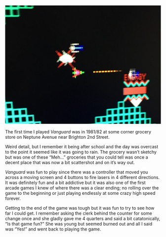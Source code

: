 <!-----
title: Vanguard in a Dumpy Grocery Store
description: A brief memory of an arcade game from 1981
date: '2016-10-22T14:45:21.231Z'
slug: df5498f0b5d5
----->

![](../img/1__7pdihe0XbRfo60gVQQxB4g.jpeg)

The first time I played _Vanguard_ was in 1981/82 at some corner grocery store on Neptune Avenue near Brighton 2nd Street.

Weird detail, but I remember it being after school and the day was overcast to the point it seemed like it was going to rain. The grocery wasn’t sketchy but was one of these “Meh…” groceries that you could tell was once a decent place that was now a bit scattershot and on it’s way out.

_Vanguard_ was fun to play since there was a controller that moved you across a moving screen and 4 buttons to fire lasers in 4 different directions. It was definitely fun and a bit addictive but it was also one of the first arcade games I knew of where there was a clear ending; no rolling over the game to the beginning or just playing endlessly at some crazy high speed forever.

Getting to the end of the game was tough but it was fun to try to see how far I could get. I remember asking the clerk behind the counter for some change once and she gladly gave me 4 quarters and said a bit catatonically, “Is that game fun?” She was young but seemed burned out and all I said was “Yes!” and went back to playing the game.